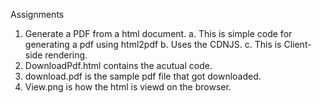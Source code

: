 Assignments
1. Generate a PDF from a html document.
   a. This is simple code for generating a pdf using html2pdf
   b. Uses the CDNJS.
   c. This is Client-side rendering.
2. DownloadPdf.html contains the acutual code.
3. download.pdf is the sample pdf file that got downloaded.
4. View.png is how the html is viewd on the browser. 
